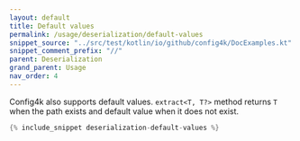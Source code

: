 ```yaml
---
layout: default
title: Default values
permalink: /usage/deserialization/default-values
snippet_source: "../src/test/kotlin/io/github/config4k/DocExamples.kt"
snippet_comment_prefix: "//"
parent: Deserialization
grand_parent: Usage
nav_order: 4
---
```


Config4k also supports default values.
`extract<T, T?>` method returns `T` when the path exists and default value when it does not exist.
```kotlin
{% include_snippet deserialization-default-values %}
```
